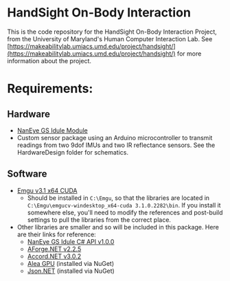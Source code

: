 # HandSight On-Body Interaction
This is the code repository for the HandSight On-Body Interaction Project, from the University of Maryland's Human Computer Interaction Lab. See [https://makeabilitylab.umiacs.umd.edu/project/handsight/](https://makeabilitylab.umiacs.umd.edu/project/handsight/) for more information about the project.

# Requirements:
## Hardware
* [NanEye GS Idule Module](http://www.cmosis.com/products/product_detail/naneyegs_idule_demo_kit)
* Custom sensor package using an Arduino microcontroller to transmit readings from two 9dof IMUs and two IR reflectance sensors. See the HardwareDesign folder for schematics.

## Software
* [Emgu v3.1 x64 CUDA](https://sourceforge.net/projects/emgucv/files/emgucv/3.1.0/libemgucv-windesktop_x64-cuda-3.1.0.2282.zip.selfextract.exe/download)
  * Should be installed in `C:\Emgu`, so that the libraries are located in `C:\Emgu\emgucv-windesktop_x64-cuda 3.1.0.2282\bin`. If you install it somewhere else, you'll need to modify the references and post-build settings to pull the libraries from the correct place.
* Other libraries are smaller and so will be included in this package. Here are their links for reference:
  * [NanEye GS Idule C# API v1.0.0](http://www.cmosis.com/?ACT=52&key=L0RUcWZFY0V2eml1VzVXZWZLNGUxb2hSR2M5cWY4V2IwUzVtTE5yeXZxOVZLdXlDY21GKzVGTnVncGQ3NGRCMGZBZ2dkQ1JLeWRlZFpKeWZLaXhnRVE9PQ==)
  * [AForge.NET v2.2.5](http://aforge.googlecode.com/files/AForge.NET%20Framework-2.2.5.exe)
  * [Accord.NET v3.0.2](https://github.com/accord-net/framework/releases/download/v3.0.0/Accord.NET-3.0.2-installer.exe)
  * [Alea GPU](http://quantalea.com/download/) (installed via NuGet)
  * [Json.NET](http://www.newtonsoft.com/json) (installed via NuGet)
